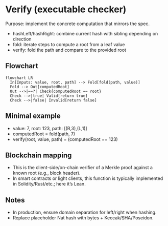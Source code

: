 # Verify (executable checker)

Purpose: implement the concrete computation that mirrors the spec.

- hashLeft/hashRight: combine current hash with sibling depending on direction
- fold: iterate steps to compute a root from a leaf value
- verify: fold the path and compare to the provided root

## Flowchart
```mermaid
flowchart LR
  In[Inputs: value, root, path] --> Fold[fold(path, value)]
  Fold --> Out[computedRoot]
  Out -->|==?| Check{computedRoot == root}
  Check -->|true| Valid[return true]
  Check -->|false| Invalid[return false]
```

## Minimal example
- value: 7, root: 123, path: [(R,3),(L,1)]
- computedRoot = fold(path, 7)
- verify(root, value, path) = (computedRoot == 123)

## Blockchain mapping
- This is the client-side/on-chain verifier of a Merkle proof against a known root (e.g., block header). 
- In smart contracts or light clients, this function is typically implemented in Solidity/Rust/etc.; here it’s Lean.

## Notes
- In production, ensure domain separation for left/right when hashing.
- Replace placeholder Nat hash with bytes + Keccak/SHA/Poseidon.
